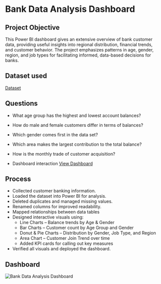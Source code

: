 # Bank Data Analysis Dashboard
## Project Objective
This Power BI dashboard gives an extensive overview of bank customer data, providing useful insights into regional distribution, financial trends, and customer behavior. The project emphasizes patterns in age, gender, region, and job types for facilitating informed, data-based decisions for banks.

## Dataset used
<a href="https://github.com/aishwarya-pasham/Bank-Data-Analysis/blob/main/P6-UK-Bank-Customers.csv">Dataset</a>

## Questions
- What age group has the highest and lowest account balances?
- How do male and female customers differ in terms of balances?
- Which gender comes first in the data set?
- Which area makes the largest contribution to the total balance?
- How is the monthly trade of customer acquisition?

- Dashboard interaction <a href="https://github.com/aishwarya-pasham/Bank-Data-Analysis/blob/main/Bank%20Data%20Analysis%20Dashboard.PNG">View Dashboard</a>

## Process
 - Collected customer banking information.
- Loaded the dataset into Power BI for analysis.
- Deleted duplicates and managed missing values.
- Renamed columns for improved readability.
- Mapped relationships between data tables
- Designed interactive visuals using:
   - Line Charts – Balance trends by Age & Gender
   - Bar Charts – Customer count by Age Group and Gender
   - Donut & Pie Charts – Distribution by Gender, Job Type, and Region
   - Area Chart – Customer Join Trend over time
   - Added KPI cards for calling out key measures
- Verified all visuals and deployed the dashboard.

## Dashboard
![Bank Data Analysis Dashboard](https://github.com/user-attachments/assets/70abeb62-234d-46f1-bad1-2ac4447e8ce8)


